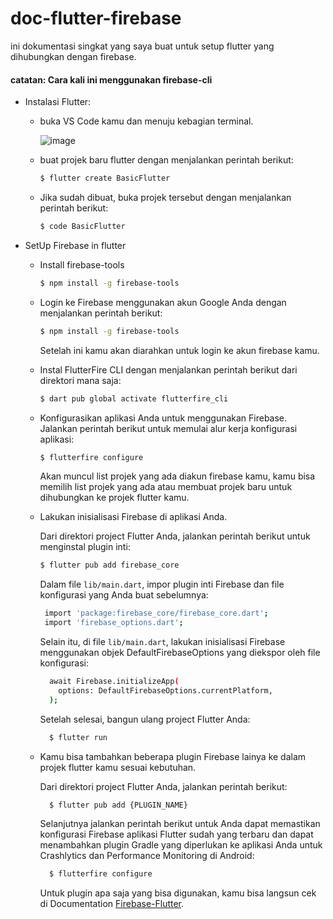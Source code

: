 # doc-flutter-firebase
ini dokumentasi singkat yang saya buat untuk setup flutter yang dihubungkan dengan firebase.

#### catatan: Cara kali ini menggunakan firebase-cli

- Instalasi Flutter:
  - buka VS Code kamu dan menuju kebagian terminal.
    
    ![image](https://github.com/dimasachmad2/doc-flutter-firebase/assets/17348628/747eedee-5e07-49e4-8372-0767e8c2955c)
    
  - buat projek baru flutter dengan menjalankan perintah berikut:
    
    ```bash
    $ flutter create BasicFlutter
    ```
    
  - Jika sudah dibuat, buka projek tersebut  dengan menjalankan perintah berikut:
    
    ```bash
    $ code BasicFlutter
    ```
    
- SetUp Firebase in flutter
  - Install firebase-tools

    ```bash
    $ npm install -g firebase-tools
    ```
    
  - Login ke Firebase menggunakan akun Google Anda dengan menjalankan perintah berikut:

    ```bash
    $ npm install -g firebase-tools
    ```
    Setelah ini kamu akan diarahkan untuk login ke akun firebase kamu.
    
  - Instal FlutterFire CLI dengan menjalankan perintah berikut dari direktori mana saja:

    ```bash
    $ dart pub global activate flutterfire_cli
    ```

  - Konfigurasikan aplikasi Anda untuk menggunakan Firebase.  Jalankan perintah berikut untuk memulai alur kerja konfigurasi aplikasi:

     ```bash
    $ flutterfire configure
    ```
    Akan muncul list projek yang ada diakun firebase kamu, kamu bisa memilih list projek yang ada atau membuat projek baru untuk dihubungkan ke projek flutter kamu.
    
  - Lakukan inisialisasi Firebase di aplikasi Anda.
    
    Dari direktori project Flutter Anda, jalankan perintah berikut untuk menginstal plugin inti:
    ```bash
    $ flutter pub add firebase_core
    ```
    
    Dalam file ```lib/main.dart```, impor plugin inti Firebase dan file konfigurasi yang Anda buat sebelumnya:

     ```bash
      import 'package:firebase_core/firebase_core.dart';
      import 'firebase_options.dart';
    ```

    Selain itu, di file ```lib/main.dart```, lakukan inisialisasi Firebase menggunakan objek DefaultFirebaseOptions yang diekspor oleh file konfigurasi:

    ```bash
      await Firebase.initializeApp(
        options: DefaultFirebaseOptions.currentPlatform,
      );
    ```

    Setelah selesai, bangun ulang project Flutter Anda:

    ```bash
      $ flutter run
    ```
    
  - Kamu bisa tambahkan beberapa plugin Firebase lainya ke dalam projek flutter kamu sesuai kebutuhan.

    Dari direktori project Flutter Anda, jalankan perintah berikut:

    ```bash
      $ flutter pub add {PLUGIN_NAME}
    ```

    Selanjutnya jalankan perintah berikut untuk Anda dapat memastikan konfigurasi Firebase aplikasi Flutter sudah yang terbaru dan dapat menambahkan plugin Gradle yang diperlukan ke aplikasi Anda untuk Crashlytics dan Performance Monitoring di Android:

    ```bash
      $ flutterfire configure
    ```

    Untuk plugin apa saja yang bisa digunakan, kamu bisa langsun cek di Documentation [Firebase-Flutter](https://firebase.google.com/docs/flutter/setup?hl=id&platform=android).
    

    


